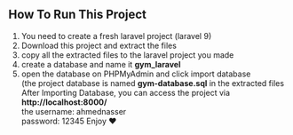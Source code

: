 ## How To Run This Project

1. You need to create a fresh laravel project (laravel 9) 
2. Download this project and extract the files
3. copy all the extracted files to the laravel project you made
4. create a database and name it <b>gym_laravel</b>
5. open the database on PHPMyAdmin and click import database </br>
(the project database is named <b>gym-database.sql</b> in the extracted files
After Importing Database, you can access the project via <b>http://localhost:8000/</b></br>
the username: ahmednasser</br>
    password: 12345
Enjoy ❤
